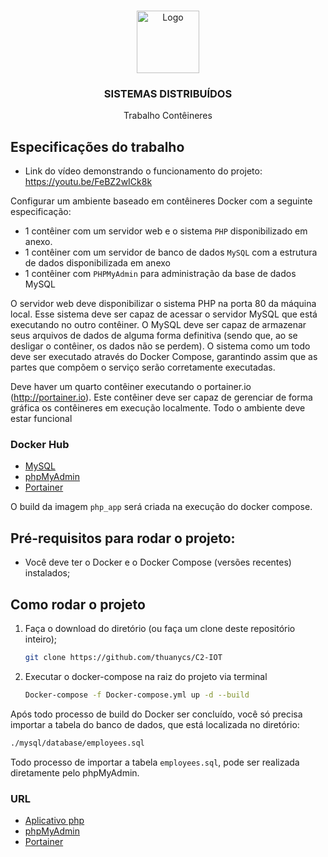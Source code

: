 
<!-- PROJECT LOGO -->
<br />
<p align="center">
  <a href=" https://github.com/thuanycs/C2-IOT">
    <img src="https://i1.wp.com/www.docker.com/blog/wp-content/uploads/2020/02/Compose.png?resize=200%2C219&ssl=1" alt="Logo" width="100" height="100">
  </a>

  <h3 align="center">SISTEMAS DISTRIBUÍDOS</h3>
  <p align="center">  Trabalho Contêineres </p>


<!-- ABOUT THE PROJECT -->
## Especificações do trabalho
<!-- 
[![Product Name Screen Shot][product-screenshot]](https://example.com) -->

* Link do vídeo demonstrando o funcionamento do projeto: https://youtu.be/FeBZ2wICk8k

Configurar um ambiente baseado em contêineres Docker com a seguinte especificação:
* 1 contêiner com um servidor web e o sistema `PHP` disponibilizado em anexo.
* 1 contêiner com um servidor de banco de dados `MySQL` com a estrutura de dados
disponibilizada em anexo
* 1 contêiner com `PHPMyAdmin` para administração da base de dados MySQL

O servidor web deve disponibilizar o sistema PHP na porta 80 da máquina local. Esse sistema
deve ser capaz de acessar o servidor MySQL que está executando no outro contêiner. O MySQL
deve ser capaz de armazenar seus arquivos de dados de alguma forma definitiva (sendo que, ao
se desligar o contêiner, os dados não se perdem). O sistema como um todo deve ser executado
através do Docker Compose, garantindo assim que as partes que compõem o serviço serão
corretamente executadas.

Deve haver um quarto contêiner executando o portainer.io (http://portainer.io). Este contêiner
deve ser capaz de gerenciar de forma gráfica os contêineres em execução localmente.
Todo o ambiente deve estar funcional

### Docker Hub

* [MySQL](https://hub.docker.com/_/mysql)
* [phpMyAdmin](https://hub.docker.com/_/phpmyadmin)
* [Portainer](https://hub.docker.com/r/portainer/portainer)

O build da imagem `php_app` será criada na execução do docker compose.

<!-- GETTING STARTED -->
## Pré-requisitos para rodar o projeto:

* Você deve ter o Docker e o Docker Compose (versões recentes) instalados;

## Como rodar o projeto

1. Faça o download do diretório (ou faça um clone deste repositório inteiro);
   ```sh
   git clone https://github.com/thuanycs/C2-IOT
   ```
2. Executar o docker-compose na raiz do projeto via terminal
   ```sh
   Docker-compose -f Docker-compose.yml up -d --build
   ```
Após todo processo de build do Docker ser concluído, você só precisa importar a tabela do banco de dados, que está localizada no diretório: 

  ```sh
  ./mysql/database/employees.sql
   ```
Todo processo de importar a tabela `employees.sql`, pode ser realizada diretamente pelo phpMyAdmin.

### URL

* [Aplicativo php](http://localhost/)
* [phpMyAdmin](http://localhost:8080/)
* [Portainer](http://localhost:9000/)


 